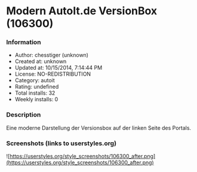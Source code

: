 # Modern AutoIt.de VersionBox (106300)

### Information
- Author: chesstiger (unknown)
- Created at: unknown
- Updated at: 10/15/2014, 7:14:44 PM
- License: NO-REDISTRIBUTION
- Category: autoit
- Rating: undefined
- Total installs: 32
- Weekly installs: 0


### Description
Eine moderne Darstellung der Versionsbox auf der linken Seite des Portals.


### Screenshots (links to userstyles.org)
![https://userstyles.org/style_screenshots/106300_after.png](https://userstyles.org/style_screenshots/106300_after.png)


